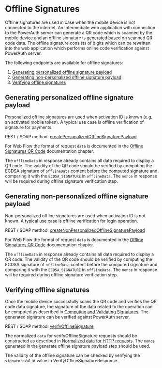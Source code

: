 # Offline Signatures

Offline signatures are used in case when the mobile device is not connected to the internet. An intermediate web application with connection to the PowerAuth server can generate a QR code which is scanned by the mobile device and an offline signature is generated based on scanned QR code data. The offline signature consists of digits which can be rewritten into the web application which performs online code verification against PowerAuth server.

The following endpoints are available for offline signatures:
1. [Generating personalized offline signature payload](./Offline-Signatures.md#generating-personalized-offline-signature-payload)
2. [Generating non-personalized offline signature payload](./Offline-Signatures.md#generating-non-personalized-offline-signature-payload)
3. [Verifying offline signatures](./Offline-Signatures.md#verifying-offline-signatures)

## Generating personalized offline signature payload

Personalized offline signatures are used when activation ID is known (e.g. an activated mobile token). A typical use case is offline verification of signature for payments.

REST / SOAP method: [createPersonalizedOfflineSignaturePayload](WebServices-Methods.md#method-createpersonalizedofflinesignaturepayload)

For Web Flow the format of request `data` is documented in the [Offline Signatures QR Code](https://github.com/wultra/powerauth-webflow/blob/develop/docs/Off-line-Signatures-QR-Code.md) documentation chapter.

The `offlineData` in response already contains all data required to display a QR code. The validity of the QR code should be verified by computing the ECDSA signature of `offlineData` content before the computed signature and comparing it with the `ECDSA_SIGNATURE` in `offlineData`. The `nonce` in response will be required during offline signature verification step.

## Generating non-personalized offline signature payload

Non-personalized offline signatures are used when activation ID is not known. A typical use case is offline verification for login operation.

REST / SOAP method: [createNonPersonalizedOfflineSignaturePayload](WebServices-Methods.md#method-createpersonalizedofflinesignaturepayload)

For Web Flow the format of request `data` is documented in the [Offline Signatures QR Code](https://github.com/wultra/powerauth-webflow/blob/develop/docs/Off-line-Signatures-QR-Code.md) documentation chapter.

The `offlineData` in response already contains all data required to display a QR code. The validity of the QR code should be verified by computing the ECDSA signature of `offlineData` content before the computed signature and comparing it with the `ECDSA_SIGNATURE` in `offlineData`. The `nonce` in response will be required during offline signature verification step.

## Verifying offline signatures

Once the mobile device successfully scans the QR code and verifies the QR code data signature, the signature of the data related to the operation can be computed as described in [Computing and Validating Signatures](https://github.com/wultra/powerauth-crypto/blob/develop/docs/Computing-and-Validating-Signatures.md). The generated signature can be verified against PowerAuth server.

REST / SOAP method: [verifyOfflineSignature](WebServices-Methods.md#method-verifyofflinesignature)

The normalized `data` for verifyOfflineSignature requests should be constructed as described in [Normalized data for HTTP requests](https://github.com/wultra/powerauth-crypto/blob/develop/docs/Computing-and-Validating-Signatures.md#normalized-data-for-http-requests). The `nonce` generated in the generate offline signature payload step should be used.

The validity of the offline signature can be checked by verifying the `signatureValid` value in VerifyOfflineSignatureResponse.
